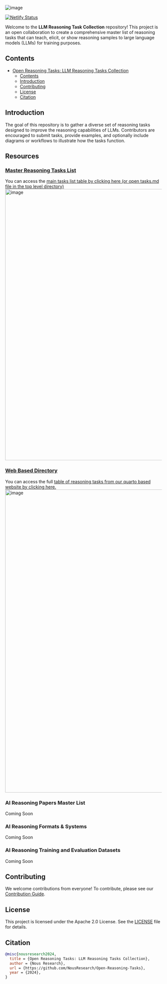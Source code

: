![image](https://github.com/user-attachments/assets/2527a05e-afbc-4145-9daa-96f0229600f6)

[![Netlify Status](https://api.netlify.com/api/v1/badges/03dad91c-2330-4213-8cfc-db14c113da16/deploy-status)](https://app.netlify.com/sites/openreasoningtasks/deploys)

Welcome to the **LLM Reasoning Task Collection** repository! This project is an open collaboration to create a comprehensive master list of reasoning tasks that can teach, elicit, or show reasoning samples to large language models (LLMs) for training purposes.

## Contents

- [Open Reasoning Tasks: LLM Reasoning Tasks Collection](#open-reasoning-tasks-llm-reasoning-tasks-collection)
  - [Contents](#contents)
  - [Introduction](#introduction)
  - [Contributing](#contributing)
  - [License](#license)
  - [Citation](#citation)

## Introduction

The goal of this repository is to gather a diverse set of reasoning tasks designed to improve the reasoning capabilities of LLMs. Contributors are encouraged to submit tasks, provide examples, and optionally include diagrams or workflows to illustrate how the tasks function.

## Resources

### [Master Reasoning Tasks List](https://github.com/NousResearch/Open-Reasoning-Tasks/blob/main/tasks.md)
You can access the [main tasks list table by clicking here (or open tasks.md file in the top level directory)](https://github.com/NousResearch/Open-Reasoning-Tasks/blob/main/tasks.md)
<img width="871" alt="image" src="https://github.com/user-attachments/assets/4a644bb7-1e3f-4e37-b302-0ab14ccd11a3">

### [Web Based Directory](https://openreasoningtasks.netlify.app/)
You can access the full [table of reasoning tasks from our quarto based website by clicking here.](https://openreasoningtasks.netlify.app/)
<img width="973" alt="image" src="https://github.com/user-attachments/assets/0399415b-b475-4ad8-ae5a-629f9140de15">

### AI Reasoning Papers Master List
Coming Soon

### AI Reasoning Formats & Systems
Coming Soon

### AI Reasoning Training and Evaluation Datasets
Coming Soon

## Contributing

We welcome contributions from everyone! To contribute, please see our [Contribution Guide](CONTRIBUTING.md).

## License

This project is licensed under the Apache 2.0 License. See the [LICENSE](LICENSE) file for details.

## Citation

```bibtex
@misc{nousresearch2024,
  title = {Open Reasoning Tasks: LLM Reasoning Tasks Collection},
  author = {Nous Research},
  url = {https://github.com/NousResearch/Open-Reasoning-Tasks},
  year = {2024},
}
```
